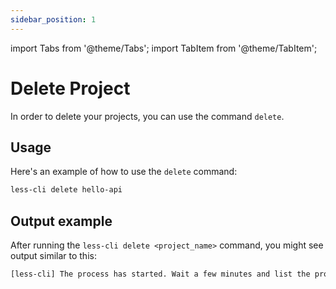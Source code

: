 ```yaml
---
sidebar_position: 1
---
```


import Tabs from '@theme/Tabs';
import TabItem from '@theme/TabItem';

# Delete Project

In order to delete your projects, you can use the command `delete`.

## Usage

Here's an example of how to use the `delete` command:

```bash
less-cli delete hello-api
```

## Output example

After running the `less-cli delete <project_name>` command, you might see output similar to this:

```bash
[less-cli] The process has started. Wait a few minutes and list the projects to see the changes.
```
